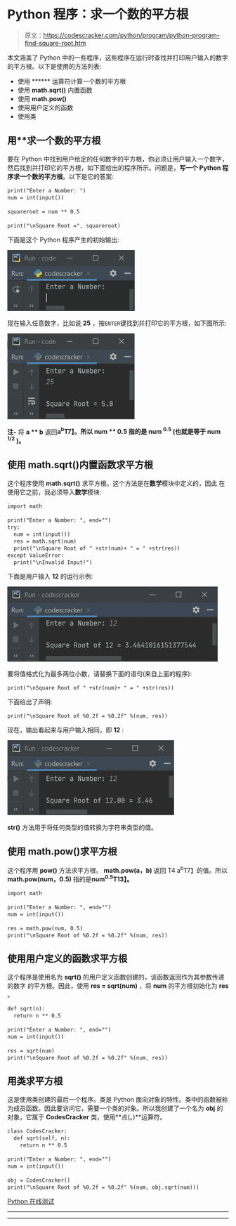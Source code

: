 # Python 程序：求一个数的平方根

> 原文：<https://codescracker.com/python/program/python-program-find-square-root.htm>

本文涵盖了 Python 中的一些程序，这些程序在运行时查找并打印用户输入的数字的平方根。以下是使用的方法列表:

*   使用 ****** 运算符计算一个数的平方根
*   使用 **math.sqrt()** 内置函数
*   使用 **math.pow()**
*   使用用户定义的函数
*   使用类

## 用**求一个数的平方根

要在 Python 中找到用户给定的任何数字的平方根，你必须让用户输入一个数字，然后找到并打印它的平方根，如下面给出的程序所示。问题是，**写一个 Python 程序求一个数的平方根**。以下是它的答案:

```
print("Enter a Number: ")
num = int(input())

squareroot = num ** 0.5

print("\nSquare Root =", squareroot)
```

下面是这个 Python 程序产生的初始输出:

![find square root of number python](img/85bb9c2fb4619c7c69f55f4c22787092.png)

现在输入任意数字，比如说 **25** ，按`ENTER`键找到并打印它的平方根，如下图所示:

![square root of number python](img/d91e341677515ace5929750ada607774.png)

**注-** 将 **a ** b** 返回**a<sup>b</sup>T7】。所以 **num ** 0.5** 指的是 **num <sup>0.5</sup>** (也就是等于 **num <sup>1/2</sup>** )。**

## 使用 math.sqrt()内置函数求平方根

这个程序使用 **math.sqrt()** 求平方根。这个方法是在**数学**模块中定义的，因此 在使用它之前，我必须导入**数学**模块:

```
import math

print("Enter a Number: ", end="")
try:
  num = int(input())
  res = math.sqrt(num)
  print("\nSquare Root of " +str(num)+ " = " +str(res))
except ValueError:
  print("\nInvalid Input!")
```

下面是用户输入 **12** 的运行示例:

![python find square root of number](img/929a9511f470558b0d44d87795b3b3e2.png)

要将值格式化为最多两位小数，请替换下面的语句(来自上面的程序):

```
print("\nSquare Root of " +str(num)+ " = " +str(res))
```

下面给出了声明:

```
print("\nSquare Root of %0.2f = %0.2f" %(num, res))
```

现在，输出看起来与用户输入相同，即 **12** :

![python find square root of given number](img/35c8b44c2e737beed2c26232288f5600.png)

**str()** 方法用于将任何类型的值转换为字符串类型的值。

## 使用 math.pow()求平方根

这个程序用 **pow()** 方法求平方根。 **math.pow(a，b)** 返回 T4 a<sup>b</sup>T7】的值。所以 **math.pow(num，0.5)** 指的是**num<sup>0.5</sup>T13】。**

```
import math

print("Enter a Number: ", end="")
num = int(input())

res = math.pow(num, 0.5)
print("\nSquare Root of %0.2f = %0.2f" %(num, res))
```

## 使用用户定义的函数求平方根

这个程序是使用名为 **sqrt()** 的用户定义函数创建的，该函数返回作为其参数传递的数字 的平方根。因此，使用 **res = sqrt(num)** ，将 **num** 的平方根初始化为 **res** 。

```
def sqrt(n):
  return n ** 0.5

print("Enter a Number: ", end="")
num = int(input())

res = sqrt(num)
print("\nSquare Root of %0.2f = %0.2f" %(num, res))
```

## 用类求平方根

这是使用类创建的最后一个程序。类是 Python 面向对象的特性。类中的函数被称为成员函数。因此要访问它，需要一个类的对象。所以我创建了一个名为 **obj** 的对象，它属于 **CodesCracker** 类，使用**点(。)**运算符。

```
class CodesCracker:
  def sqrt(self, n):
    return n ** 0.5

print("Enter a Number: ", end="")
num = int(input())

obj = CodesCracker()
print("\nSquare Root of %0.2f = %0.2f" %(num, obj.sqrt(num)))
```

[Python 在线测试](/exam/showtest.php?subid=10)

* * *

* * *